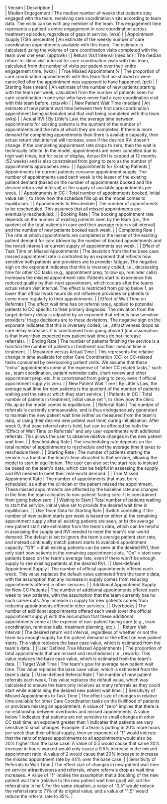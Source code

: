 | Vensim                                            | Description   |                                                                                                                                                                                                                                                                                                                                                                                                                                                                                                                                                                                                                                                                                                                                                                                                                                                                                                                               
| Median Engagement                                 | The median number of weeks that patients stay engaged with the team, receiving care coordination visits according to team data. The visits can be with any member of the team.  This engagement time represents a patient's entire engagement in care coordination across treatment episodes, regardless of gaps in service. (wks)                                                                                                                                                                           |
| Appointment Supply (75th percentile)              | An estimate of the weekly number of care coordination appointments available with this team. The estimate is calculated using the volume of care coordination visits completed with the team over one year. (appt/wk)                                                                                                                                                                                                                                                                                                                                                                                                                                                                                                                                                                                                                                                                                                                         |
| Return Visit Interval (median)                    | The median return-to-clinic visit interval for care coordination visits with this team, calculated from the number of visits per patient over their entire engagement time. (wks)                                                                                                                                                                                                                                                                                                                                                                                                                                                                                                                                                                                                                                                                                                                                                             |
| True Missed Appointment %                         | The proportion of care coordination appointments with this team that no-showed or were cancelled after the appointment was supposed to have happened. (pct)                                                                                                                                                                                                                                                                                                                                                                                                                                                                                                                                                                                                                                                                                                                                                                                   |
| Starting Rate (mean)                              | An estimate of the number of new patients starting with the team per week, calculated from the number of patients seen for care coordination in one year who have never had a care coordination visit with this team before. (pts/wk)                                                                                                                                                                                                                                                                                                                                                                                                                                                                                                                                                                                                                                                                                                         |
| New Patient Wait Time (median)                    | An estimate of new patient wait time between their first care coordination appointment being scheduled and that visit being completed with this team.  (wks)                                                                                                                                                                                                                                                                                                                                                                                                                                                                                                                                                                                                                                                                                                                                                                                  |
| Actual RVI                                        | By Little's Law, the average time between appointments for existing patients is the quotient of the number of appointments and the rate at which they are completed.  If there is more demand for completing appointments than there is available capacity, then actual return visit interval will increase, even if the desired RVI doesn't change.  If the completing appointment rate drops to zero, then the wait is technically infinite. In the model, appointments are never cancelled due to high wait times, but for ease of display, Actual RVI is capped at 12 months (52 weeks) and is also constrained from going to zero as the number of appointments approaches zero.                                                                                                                                                                                                                                                         |
| Appointments for Existing Patients                | Appointments for current patients consume appointment supply. The number of appointments used each week is the lesser of the existing patient demand (based on the number of appointments booked and the desired return visit interval) or the supply of available appointments per week.                                                                                                                                                                                                                                                                                                                                                                                                                                                                                                                                                                                                                                                     |
| Appointments in CC                                | Total number of appointments booked, initial value set 1, to show how the schedule fills up as the model comes to equilibrium.                                                                                                                                                                                                                                                                                                                                                                                                                                                                                                                                                                                                                                                                                                                                                                                                                |
| Appointments to Reschedule                        | The number of appointments to be rescheduled. This assumes that all missed appointments are eventually rescheduled.                                                                                                                                                                                                                                                                                                                                                                                                                                                                                                                                                                                                                                                                                                                                                                                                                           |
| Booking Rate                                      | The booking appointment rate depends on the number of existing patients seen by the team (i.e., the quotent of the total patients in care and their average return visit interval) and the number of new patients booked each week.                                                                                                                                                                                                                                                                                                                                                                                                                                                                                                                                                                                                                                                                                                           |
| Completing Rate                                   | The rate at which appointments are completed is the lesser of the existing patient demand for care (driven by the number of booked appointments and the revisit interval) or current supply of appointments per week.                                                                                                                                                                                                                                                                                                                                                                                                                                                                                                                                                                                                                                                                                                                         |
| Effect of Task Time on Missed Appointments        | The deviation from the the base case missed appointment rate is controlled by an exponent that reflects how sensitive both patients and providers are to provider fatigue. The negative sign on the exponent indicates that this is inversely coded, i.e., decreasing time for other CC tasks (e.g., appointment prep, follow-up, reminder calls) increases the missed appointment rate. Patients start to experience this reduced quality by their next appointment, which occurs after the teams actual return visit interval. The effect is restricted from going below 1, as lower than official work hours do not influence providers or patients to come more regularly to their appointments.                                                                                                                                                                                                                                          |
| Effect of Wait Time on Referrals                  | The effect wait time has on referral rates, applied to potenital patients to CC specific to their primary diagnosis. The deviation from the target delivery delay is adjusted by an exponent that reflects how sensitive providers' triage decisions are to these deviations. The negative sign on the exponent indicates that this is inversely coded, i.e., attractiveness drops as care delay increases. It is constrained from going above 1 (our assumption is that lower than expected new patient wait times do not increase referrals).                                                                                                                                                                                                                                                                                                                                                                                               |
| Ending Rate                                       | The number of patients finishing the service is a function the number of patients in treatment and their median time in treatment.                                                                                                                                                                                                                                                                                                                                                                                                                                                                                                                                                                                                                                                                                                                                                                                                            |
| Measured versus Actual Time                       | This represents the relative change in time available for other Care Coordination (CC) or CC-related tasks consumed by overbooking patient visits. We assume that these "extra" appointments come at the expense of "other CC related tasks," such as , team coordination, patient reminder calls, chart review and other appointment prep, etc. It is constrained from going to zero, even if official appointment supply is zero.                                                                                                                                                                                                                                                                                                                                                                                                                                                                                                           |
| New Patient Wait Time                             | By Little's Law, the average wait time for new patients is the quotient of the number of patients waiting and the rate at which they start service.                                                                                                                                                                                                                                                                                                                                                                                                                                                                                                                                                                                                                                                                                                                                                                                           |
| Patients in CC                                    | Total number of patients in treatment, initial value set 1, to show how the clinic fills up as the model comes to equilibrium.                                                                                                                                                                                                                                                                                                                                                                                                                                                                                                                                                                                                                                                                                                                                                                                                                |
| Referral Rate                                     | The number of referrals is currently unmeasurable, and is thus endogeneously generated to maintain the new patient wait time (either as measured from the team's data, or using their desired new patient wait time) during initialization.  After week 0, that base referral rate is held, but can be affected by both the "Effect of Wait Time on Referrals" and any user experiments with additional referrals. This allows the user to observe relative changes in the new patient wait time.                                                                                                                                                                                                                                                                                                                                                                                                                                             |
| Rescheduling Rate                                 | The rescheduling rate depends on the total number of appointments to reschedule and the average time it takes to reschedule them.                                                                                                                                                                                                                                                                                                                                                                                                                                                                                                                                                                                                                                                                                                                                                                                                             |
| Starting Rate                                     | The number of patients starting the service is a function the team's time allocated to that service, allowing the model to start in equilibrium. The user can also set the start rate to instead be based on the team's data, which can be helpful in assessing the supply and RVI needed to meet their real-world demand.                                                                                                                                                                                                                                                                                                                                                                                                                                                                                                                                                                                                                    |
| True Missed Appointment Rate                      | The number of appointments that must be re-scheduled, as either the clinician or the patient missed the appointment.  These missed appointments are affected by the baseline rate and changes in the time the team allocates to non-patient-facing care.  It is constrained from going below zero.                                                                                                                                                                                                                                                                                                                                                                                                                                                                                                                                                                                                                                            |
| Waiting to Start                                  | Total number of patients waiting to start the service, initial value set to provide the desired wait time in equilibrium.                                                                                                                                                                                                                                                                                                                                                                                                                                                                                                                                                                                                                                                                                                                                                                                                                     |
| Use Team Data for Starting Rate                   | Switch controling if the number of new patient starts per week is based on either a) the remaining appointment supply after all existing patients are seen, or b) the average new patient start rate estimated from the team's data, which can be helpful in assessing the supply and RVI needed to meet the team's real-world demand. The default is set to ignore the team's average patient start rate, and instead continually match patient starts to available appointment capacity.  "Off" = if all existing patients can be seen at the desired RVI, then only start new patients in the remaining appointment slots. "On" = start new patients based on the team's average rate, even if there won't be enough supply to see existing patients at the desired RVI.                                                                                                                                                                   |
| User-defined Appointment Supply                   | The number of official appointments offered each week.  This value replaces the default value estimated from the team's data, with the assumption that any increase in supply comes from reducing appointments offered in other services.                                                                                                                                                                                                                                                                                                                                                                                                                                                                                                                                                                                                                                                                                                     |
| Additional Appointment Supply for New CC Patients | The number of additional appointments offered each week to new patients, with the assumption that the team currently has no such carve-outs. Any increase in supply for new patients comes from reducing appointments offered in other services.                                                                                                                                                                                                                                                                                                                                                                                                                                                                                                                                                                                                                                                                                              |
| Overbooks                                         | The number of additional appointments offered each week (over the official appointment supply) with the assumption that these additional appointments come at the expense of non-patient facing care (e.g., team coordination, reminder calls, treatment planning, etc.).                                                                                                                                                                                                                                                                                                                                                                                                                                                                                                                                                                                                                                                                     |
| Return Visit Interval                             | The desired return visit interval, regardless of whether or not the team has enough supply for the patient demand or the effect on new patient starts. This value replaces the base case value, which is estimated from the team's data..                                                                                                                                                                                                                                                                                                                                                                                                                                                                                                                                                                                                                                                                                                     |
| User Defined True Missed Appointments             | The proportion of total appointments that are missed and rescheduled (i.e., rework).  This value replaces the base case value, which is estimated from the team's data.                                                                                                                                                                                                                                                                                                                                                                                                                                                                                                                                                                                                                                                                                                                                                                       |
| Target Wait Time                                  | The team's goal for average new patient wait time.  This value replaces the base case value, which is estimated from the team's data.                                                                                                                                                                                                                                                                                                                                                                                                                                                                                                                                                                                                                                                                                                                                                                                                         |
| User-defined Referral Rate                        | The number of new patient referrals each week. This value replaces the default value, which was calculated to ensure the team only receives as many referrals as they could start while maintaining the desired new patient wait time.                                                                                                                                                                                                                                                                                                                                                                                                                                                                                                                                                                                                                                                                                                        |
| Sensitivity of Missed Appointments to Task Time   | The effect size of changes in relative time available for other Care Coordination tasks on the likilihood of patients or providers missing an appointment. A value of "zero" implies that there is no relationship between overbooks and missed appointments. A value below 1 indicates that patients are not sensitive to small changes in other CC task time; an exponent greater than 1 indicates that patients are very sensitive to small changes. Example: if a team is putting in 20% more hours per week than their official supply, then an exponent of "1" would indicate that the ratio of missed appointments to all appointments would also be 20% higher than the base case. A value of 0.5 would cause that same 20% increase in hours worked would only cause a 9.5% increase in the missed appointment ratio.  A value of 2 would cause that 20% increase to increase the missed appointment rate by 44% over the base case. |
| Sensitivity of Referrals to Wait Time             | The effect size of changes in new patient wait time on service attractiveness and referrals, where referrals drop as wait time increases. A value of "1" implies the assumption that a doubling of the new patient wait time (relative to the new patient wait time goal) will cut the referral rate in half.  For the same situation, a value of "0.5" would reduce the referral rate to 71% of its original value, and a value of "1.5" would reduce the referral rate to 35%.                                                                                                                                                                                                                                                                                                                                                                                                                                                              |
